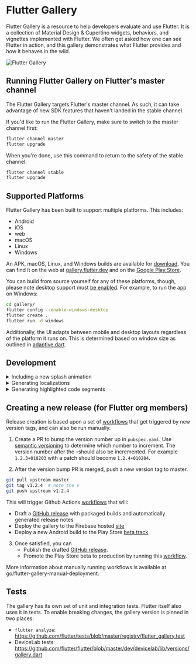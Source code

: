# Flutter Gallery

Flutter Gallery is a resource to help developers evaluate and use Flutter.
It is a collection of Material Design & Cupertino widgets, behaviors, and vignettes
implemented with Flutter. We often get asked how one can see Flutter in action,
and this gallery demonstrates what Flutter provides and how it behaves in the
wild.

![Flutter Gallery](https://user-images.githubusercontent.com/6655696/73928238-0d7fcc80-48d3-11ea-8a7e-ea7dc5d6e713.png)

## Running Flutter Gallery on Flutter's master channel

The Flutter Gallery targets Flutter's master channel. As such, it can take advantage
of new SDK features that haven't landed in the stable channel.

If you'd like to run the Flutter Gallery, make sure to switch to the master channel
first:

```bash
flutter channel master
flutter upgrade
```

When you're done, use this command to return to the safety of the stable
channel:

```bash
flutter channel stable
flutter upgrade
```

## Supported Platforms

Flutter Gallery has been built to support multiple platforms.
This includes:

- Android
- iOS
- web
- macOS
- Linux
- Windows

An APK, macOS, Linux, and Windows builds are available for [download](https://github.com/flutter/gallery/releases). You can find it on the web at [gallery.flutter.dev](https://gallery.flutter.dev/) and on the [Google Play Store](https://play.google.com/store/apps/details?id=io.flutter.demo.gallery).

You can build from source yourself for any of these platforms, though, please note desktop support must [be enabled](
https://github.com/flutter/flutter/wiki/Desktop-shells#tooling). For
example, to run the app on Windows:

```bash
cd gallery/
flutter config --enable-windows-desktop
flutter create .
flutter run -d windows
```

Additionally, the UI adapts between mobile and desktop layouts regardless of the
platform it runs on. This is determined based on window size as outlined in
[adaptive.dart](lib/layout/adaptive.dart).


## Development

<details>
  <summary>Including a new splash animation</summary>
  
1. Convert your animation to a `.gif` file.
   Ideally, use a background color of `0xFF030303` to ensure the animation
   blends into the background of the app.

2. Add your new `.gif` file to the assets directory under
   `assets/splash_effects`. Ensure the name follows the format
   `splash_effect_$num.gif`. The number should be the next number after the
   current largest number in the repository.

3. Update the map `_effectDurations` in
   [splash.dart](lib/pages/splash.dart) to include the number of the
   new `.gif` as well as its estimated duration. The duration is used to
   determine how long to display the splash animation at launch.
</details>

<details>
  <summary>Generating localizations</summary>
   
If this is the first time building the Flutter Gallery, the localized
code will not be present in the project directory. However, after running
the application for the first time, a synthetic package will be generated
containing the app's localizations through importing
`package:flutter_gen/gen_l10n/`.

See separate [README](lib/l10n/README.md) for more details.
</details>

<details>
  <summary>Generating highlighted code segments</summary>
   
```bash
flutter pub get
flutter pub run grinder update-code-segments
```
See separate [README](tool/codeviewer_cli/README.md) for
more details.
</details>

## Creating a new release (for Flutter org members)
Release creation is based upon a set of [workflows](https://github.com/flutter/gallery/actions/workflows) 
that get triggered by new version tags, and can also be run manually.

1. Create a PR to bump the version number up in `pubspec.yaml`. Use [semantic versioning](https://semver.org/) to determine
   which number to increment. The version number after the `+`should also be incremented. For example `1.2.3+010203`
   with a patch should become `1.2.4+010204`.

2. After the version bump PR is merged, push a new version tag to master. 
```bash
git pull upstream master
git tag v1.2.4  # note the v
git push upstream v1.2.4
```

   This will trigger Github Actions [workflows](https://github.com/flutter/gallery/actions/workflows) that will:
   * Draft a [GitHub release]((https://github.com/flutter/gallery/releases)) with packaged builds and automatically generated release notes
   * Deploy the gallery to the Firebase hosted [site](https://gallery.flutter.dev)
   * Deploy a new Android build to the Play Store [beta track](https://play.google.com/apps/testing/io.flutter.demo.gallery)

3. Once satisfied, you can
    * Publish the drafted [GitHub release](https://github.com/flutter/gallery/releases).
    * Promote the Play Store beta to production by running this [workflow](https://github.com/flutter/gallery/actions/workflows/deploy_play_store.yml).

More information about manually running workflows is available at go/flutter-gallery-manual-deployment.

## Tests

The gallery has its own set of unit and integration tests. Flutter itself also uses it in tests. To enable breaking changes, the gallery version is pinned in two places:
* `flutter analyze`: https://github.com/flutter/tests/blob/master/registry/flutter_gallery.test
* DeviceLab tests: https://github.com/flutter/flutter/blob/master/dev/devicelab/lib/versions/gallery.dart
